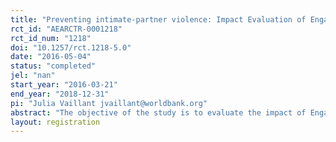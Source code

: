 ```yaml
---
title: "Preventing intimate-partner violence: Impact Evaluation of Engaging Men through Accountable Practice in Eastern DRC"
rct_id: "AEARCTR-0001218"
rct_id_num: "1218"
doi: "10.1257/rct.1218-5.0"
date: "2016-05-04"
status: "completed"
jel: "nan"
start_year: "2016-03-21"
end_year: "2018-12-31"
pi: "Julia Vaillant jvaillant@worldbank.org"
abstract: "The objective of the study is to evaluate the impact of Engaging Men in Accountable Practice (EMAP) on the prevention of violence against women and girls in North and South Kivu (DRC). The study is conducted jointly by the World Bank’s Africa Gender Innovation Lab and the International Rescue Committee (IRC). EMAP is a program developed and implemented by the IRC to engage men to reflect on how they can reduce and prevent intimate partner violence through 16 weekly group discussion sessions. The study is a cluster randomized control trial in which two groups of 25 self-selected men in 15 communities receive the EMAP intervention while in 15 other communities, 50 self-selected men receive an alternative intervention. Key outcomes examined include: (i) Experience of past year physical, sexual and psychological violence reported by women whose partners are EMAP participants; (ii) Participant’s gender attitudes and behaviors, conflict and hostility management skills; (iii) Power sharing and communication within the couple."
layout: registration
---
```


